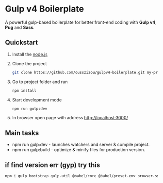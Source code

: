 # Gulp v4 Boilerplate

A powerful gulp-based boilerplate for better front-end coding with __Gulp v4__, __Pug__ and __Sass__.

## Quickstart

1. Install the [node.js](https://nodejs.org/en/)
2. Clone the project

    ```bash
    git clone https://github.com/ousszizou/gulpv4-boilerplate.git my-project
    ```

3. Go to project folder and run

    ```bash
    npm install
    ```

4. Start development mode

    ```bash
    npm run gulp:dev
    ```

5. In browser open page with address [http://localhost:3000/](http://localhost:3000/)

## Main tasks

- npm run gulp:dev -  launches watchers and server & compile project.
- npm run gulp:build - optimize & minify files for production version.

## if find version err (gyp) try this


```bash
npm i gulp bootstrap gulp-util @babel/core @babel/preset-env browser-sync cross-env del gulp-babel gulp-clean-css  gulp-concat gulp-if gulp-imagemin gulp-inject gulp-notify gulp-plumber gulp-pug gulp-sass gulp-uglify-es gulp-util gulplog node-notifier -D
```
